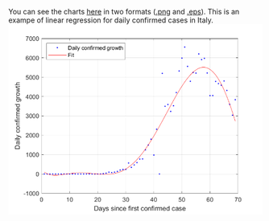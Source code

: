 You can see the charts [here][1] in two formats ([.png][2] and [.eps][3]). 
This is an exampe of linear regression for daily confirmed cases in Italy.
![4] 

   [1]: https://github.com/MatteoOrlandini/COVID19/tree/master/Charts
   [2]: https://github.com/MatteoOrlandini/COVID19/tree/master/Charts/PNG
   [3]: https://github.com/MatteoOrlandini/COVID19/tree/master/Charts/EPS
   [4]: https://raw.githubusercontent.com/MatteoOrlandini/COVID19/master/Charts/PNG/Italy%20daily%20confirmed%20growth.png
